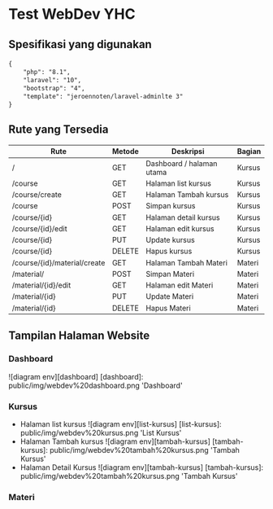 # Test WebDev YHC
## Spesifikasi yang digunakan
```
{
    "php": "8.1",
    "laravel": "10",
    "bootstrap": "4",
    "template": "jeroennoten/laravel-adminlte 3"
}
```
## Rute yang Tersedia
| Rute | Metode | Deskripsi | Bagian |
| ------ | ------ | ------ | ------ |
| / | GET | Dashboard / halaman utama | Kursus |
| /course | GET | Halaman list kursus | Kursus |
| /course/create | GET | Halaman Tambah kursus | Kursus |
| /course | POST | Simpan kursus | Kursus |
| /course/{id} | GET | Halaman detail kursus | Kursus |
| /course/{id}/edit | GET | Halaman edit kursus | Kursus |
| /course/{id} | PUT | Update kursus | Kursus |
| /course/{id} | DELETE | Hapus kursus | Kursus |
| /course/{id}/material/create | GET | Halaman Tambah Materi | Materi |
| /material/ | POST | Simpan Materi | Materi |
| /material/{id}/edit | GET | Halaman edit Materi | Materi |
| /material/{id} | PUT | Update Materi | Materi |
| /material/{id} | DELETE | Hapus Materi | Materi |

## Tampilan Halaman Website
### Dashboard
![diagram env][dashboard]
[dashboard]: public/img/webdev%20dashboard.png 'Dashboard'

### Kursus
- Halaman list kursus
![diagram env][list-kursus]
[list-kursus]: public/img/webdev%20kursus.png 'List Kursus'
- Halaman Tambah kursus
![diagram env][tambah-kursus]
[tambah-kursus]: public/img/webdev%20tambah%20kursus.png 'Tambah Kursus'
- Halaman Detail Kursus
![diagram env][tambah-kursus]
[tambah-kursus]: public/img/webdev%20tambah%20kursus.png 'Tambah Kursus'

### Materi